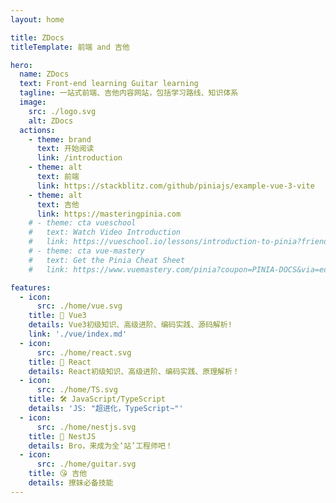 ```yaml
---
layout: home

title: ZDocs
titleTemplate: 前端 and 吉他

hero:
  name: ZDocs
  text: Front-end learning Guitar learning
  tagline: 一站式前端、吉他内容网站，包括学习路线、知识体系
  image:
    src: ./logo.svg
    alt: ZDocs
  actions:
    - theme: brand
      text: 开始阅读
      link: /introduction
    - theme: alt
      text: 前端
      link: https://stackblitz.com/github/piniajs/example-vue-3-vite
    - theme: alt
      text: 吉他
      link: https://masteringpinia.com
    # - theme: cta vueschool
    #   text: Watch Video Introduction
    #   link: https://vueschool.io/lessons/introduction-to-pinia?friend=vuerouter&utm_source=pinia&utm_medium=link&utm_campaign=homepage
    # - theme: cta vue-mastery
    #   text: Get the Pinia Cheat Sheet
    #   link: https://www.vuemastery.com/pinia?coupon=PINIA-DOCS&via=eduardo

features:
  - icon:
      src: ./home/vue.svg
    title: 🍓 Vue3
    details: Vue3初级知识、高级进阶、编码实践、源码解析!
    link: './vue/index.md'
  - icon:
      src: ./home/react.svg
    title: 🍋 React
    details: React初级知识、高级进阶、编码实践、原理解析！
  - icon:
      src: ./home/TS.svg
    title: 🛠️ JavaScript/TypeScript
    details: 'JS: "超进化，TypeScript~"'
  - icon:
      src: ./home/nestjs.svg
    title: 🦁 NestJS
    details: Bro，来成为全‘站’工程师吧！
  - icon:
      src: ./home/guitar.svg
    title: 😘 吉他
    details: 撩妹必备技能
---
```


<script setup>
// import HomeSponsors from '../.vitepress/theme/components/HomeSponsors.vue'
// import '../.vitepress/theme/styles/home-links.css'
</script>

<!-- <HomeSponsors /> -->
